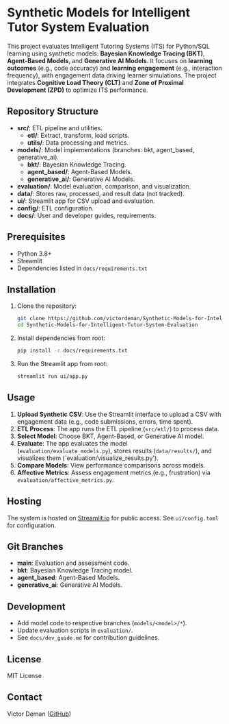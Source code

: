 # Synthetic Models for Intelligent Tutor System Evaluation

This project evaluates Intelligent Tutoring Systems (ITS) for Python/SQL learning using synthetic models: **Bayesian Knowledge Tracing (BKT)**, **Agent-Based Models**, and **Generative AI Models**. It focuses on **learning outcomes** (e.g., code accuracy) and **learning engagement** (e.g., interaction frequency), with engagement data driving learner simulations. The project integrates **Cognitive Load Theory (CLT)** and **Zone of Proximal Development (ZPD)** to optimize ITS performance.

## Repository Structure

- **src/**: ETL pipeline and utilities.
  - **etl/**: Extract, transform, load scripts.
  - **utils/**: Data processing and metrics.
- **models/**: Model implementations (branches: bkt, agent_based, generative_ai).
  - **bkt/**: Bayesian Knowledge Tracing.
  - **agent_based/**: Agent-Based Models.
  - **generative_ai/**: Generative AI Models.
- **evaluation/**: Model evaluation, comparison, and visualization.
- **data/**: Stores raw, processed, and result data (not tracked).
- **ui/**: Streamlit app for CSV upload and evaluation.
- **config/**: ETL configuration.
- **docs/**: User and developer guides, requirements.

## Prerequisites

- Python 3.8+
- Streamlit
- Dependencies listed in `docs/requirements.txt`

## Installation

1. Clone the repository:
   ```bash
   git clone https://github.com/victordeman/Synthetic-Models-for-Intelligent-Tutor-System-Evaluation.git
   cd Synthetic-Models-for-Intelligent-Tutor-System-Evaluation
   ```

2. Install dependencies from root:
   ```bash
   pip install -r docs/requirements.txt
   ```

3. Run the Streamlit app from root:
   ```bash
   streamlit run ui/app.py
   ```

## Usage

1. **Upload Synthetic CSV**: Use the Streamlit interface to upload a CSV with engagement data (e.g., code submissions, errors, time spent).
2. **ETL Process**: The app runs the ETL pipeline (`src/etl/`) to process data.
3. **Select Model**: Choose BKT, Agent-Based, or Generative AI model.
4. **Evaluate**: The app evaluates the model (`evaluation/evaluate_models.py`), stores results (`data/results/`), and visualizes them (`evaluation/visualize_results.py\').
5. **Compare Models**: View performance comparisons across models.
6. **Affective Metrics**: Assess engagement metrics (e.g., frustration) via `evaluation/affective_metrics.py`.

## Hosting

The system is hosted on [Streamlit.io](https://streamlit.io) for public access. See `ui/config.toml` for configuration.

## Git Branches

- **main**: Evaluation and assessment code.
- **bkt**: Bayesian Knowledge Tracing model.
- **agent_based**: Agent-Based Models.
- **generative_ai**: Generative AI Models.

## Development

- Add model code to respective branches (`models/<model>/*`).
- Update evaluation scripts in `evaluation/`.
- See `docs/dev_guide.md` for contribution guidelines.

## License

MIT License

## Contact

Victor Deman ([GitHub](https://github.com/victordeman))
